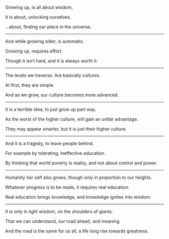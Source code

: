Growing up,
is all about wisdom,

It is about,
unlocking ourselves.

...about,
finding our place in the universe.

---

And while growing older,
is automatic.

Growing up,
requires effort.

Though it isn’t hard,
and it is always worth it.

---

The levels we traverse.
Are basically cultures.

At first,
they are simple.

And as we grow,
our culture becomes more advanced.

---

It is a terrible idea,
to just grow up part way.

As the worst of the higher culture,
will gain an unfair advantage.

They may appear smarter,
but it is just their higher culture.

---

And it is a tragedy,
to leave people behind.

For example by tolerating,
ineffective education.

By thinking that world poverty is reality,
and not about control and power.

---

Humanity her self also grows,
though only in proportion to our heights.

Whatever progress is to be made,
it requires real education.

Real education brings knowledge,
and knowledge ignites into wisdom.

---

It is only in light wisdom,
on the shoulders of giants.

That we can understand,
our road ahead, and meaning.

And the road is the same for us all,
a life long rise towards greatness.
